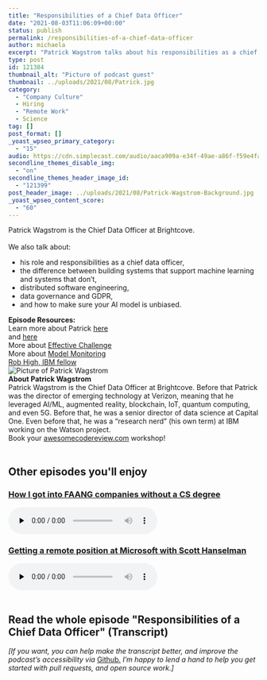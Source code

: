 ```yaml
---
title: "Responsibilities of a Chief Data Officer"
date: "2021-08-03T11:06:09+00:00"
status: publish
permalink: /responsibilities-of-a-chief-data-officer
author: michaela
excerpt: "Patrick Wagstrom talks about his responsibilities as a chief data officer and leveraging AI and machine learning in business."
type: post
id: 121384
thumbnail_alt: "Picture of podcast guest"
thumbnail: ../uploads/2021/08/Patrick.jpg
category:
  - "Company Culture"
  - Hiring
  - "Remote Work"
  - Science
tag: []
post_format: []
_yoast_wpseo_primary_category:
  - "15"
audio: https://cdn.simplecast.com/audio/aaca909a-e34f-49ae-a86f-f59e4fa807f0/episodes/29980acf-d861-4abc-a9fe-109a611dbf13/audio/d4ade6da-50d2-4374-8f0e-2df3afd6d32e/default_tc.mp3
secondline_themes_disable_img:
  - "on"
secondline_themes_header_image_id:
  - "121399"
post_header_image: ../uploads/2021/08/Patrick-Wagstrom-Background.jpg
_yoast_wpseo_content_score:
  - "60"
---
```


<div class="episode-about">
Patrick Wagstrom is the Chief Data Officer at Brightcove.
<br/> <br/>We also talk about:
<ul>
<li> his role and responsibilities as a chief data officer,</li>
<li> the difference between building systems that support machine learning and systems that don’t,</li>
<li> distributed software engineering,</li>
<li> data governance and GDPR,</li>
<li> and how to make sure your AI model is unbiased.</li>
</ul>
</div>
<div class=" episode-links">
<b>Episode Resources:</b><br/>
Learn more about Patrick <a href="https://www.linkedin.com/in/pwagstrom/">here</a><br/>
and <a href="https://patrick.wagstrom.net/">here</a><br/>
More about <a href="https://www.abrigo.com/blog/what-is-effective-challenge/">Effective Challenge</a><br/>
More about <a href="https://www.kdnuggets.com/2021/01/mlops-model-monitoring-101.html">Model Monitoring</a><br/>
<a href="https://www.linkedin.com/in/highrobert/">Rob High, IBM fellow</a><br/>
</div>

<div class="row pt-2 align-items-center">
<div class="col-4 guest-picture">
<img src="../uploads/2021/08/Patrick.jpg" alt="Picture of Patrick Wagstrom"/>
</div>
<div class="col-8 guest-about">
<b>About Patrick Wagstrom</b><br/>
Patrick Wagstrom is the Chief Data Officer at Brightcove. Before that Patrick was the director of emerging technology at Verizon, meaning that he leveraged AI/ML, augmented reality, blockchain, IoT, quantum computing, and even 5G. Before that, he was a senior director of data science at Capital One. Even before that, he was a “research nerd” (his own term) at IBM working on the Watson project.
</div>
</div>

<div class="sponsorship">Book your <a href="https://www.michaelagreiler.com/workshops">awesomecodereview.com</a> workshop!</a></div>

<br/>
<div>
  <h2>Other episodes you'll enjoy</h2>
    <div class="row-md-6">
      <div class="row g-0 border rounded overflow-hidden flex-md-row mb-4 shadow-sm h-md-250 position-relative">
          <div class="col p-4 d-flex flex-column position-static">
            <h3 class="mb-0"><a href="https://software-engineering-unlocked.com/faang-job-without-cs-degree/">How I got into FAANG companies without a CS degree</a></h3>
  <audio controls preload="none">
                <source src="https://cdn.simplecast.com/audio/aaca909a-e34f-49ae-a86f-f59e4fa807f0/episodes/2ec3af9e-9a17-4ccd-95df-0e9b1a03ecc6/audio/66ec2bf9-b1d0-4ae3-868e-9017bb8cc4ee/default_tc.mp3" />
              </audio>
          </div>
        </div>
      </div>
    <div class="row-md-6">
      <div class="row g-0 border rounded overflow-hidden flex-md-row mb-4 shadow-sm h-md-250 position-relative">
          <div class="col p-4 d-flex flex-column position-static">
            <h3 class="mb-0"><a href="https://software-engineering-unlocked.com/episode-2-scott-hanselman/">Getting a remote position at Microsoft with Scott Hanselman</a></h3>
  <audio controls preload="none">
                <source src="https://cdn.simplecast.com/audio/aaca90/aaca909a-e34f-49ae-a86f-f59e4fa807f0/b94c57a5-9afe-4853-be2f-b4d147fb62bf/scott_episode2_ready_tc.mp3" />
              </audio>
          </div>
        </div>
      </div>
</div>
<br/>

## Read the whole episode "Responsibilities of a Chief Data Officer" (Transcript)

_\[If you want, you can help make the transcript better, and improve the podcast’s accessibility via_ [Github](https://github.com/mgreiler/se-unlocked/tree/master/Transcripts)_[.](https://github.com/mgreiler/se-unlocked/tree/master/Transcripts) I’m happy to lend a hand to help you get started with pull requests, and open source work.\]_
